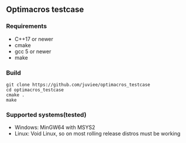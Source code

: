 ## Optimacros testcase

### Requirements
- C++17 or newer
- cmake
- gcc 5 or newer
- make

### Build
```
git clone https://github.com/juviee/optimacros_testcase
cd optimacros_testcase
cmake .
make
```
### Supported systems(tested)

- Windows: MinGW64 with MSYS2
- Linux: Void Linux, so on most rolling release distros must be working